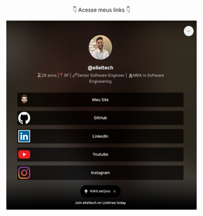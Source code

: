 
<p align="center">
 <br><br>
👇 Acesse meus links 👇
 
 <div align="center">
<a href="https://linktr.ee/elieltech/">
 
 <img align="center" height="500em" src="WhatsApp Image 2023-05-31 at 14.01.32.jpeg"/>

</a>
 </div>
<br><br>




